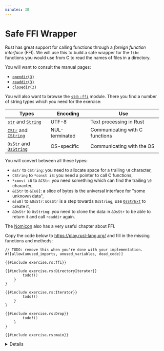 ```yaml
---
minutes: 30
---
```


# Safe FFI Wrapper

Rust has great support for calling functions through a _foreign function
interface_ (FFI). We will use this to build a safe wrapper for the `libc`
functions you would use from C to read the names of files in a directory.

You will want to consult the manual pages:

- [`opendir(3)`](https://man7.org/linux/man-pages/man3/opendir.3.html)
- [`readdir(3)`](https://man7.org/linux/man-pages/man3/readdir.3.html)
- [`closedir(3)`](https://man7.org/linux/man-pages/man3/closedir.3.html)

You will also want to browse the [`std::ffi`] module. There you find a number of
string types which you need for the exercise:

| Types                      | Encoding       | Use                            |
| -------------------------- | -------------- | ------------------------------ |
| [`str`] and [`String`]     | UTF-8          | Text processing in Rust        |
| [`CStr`] and [`CString`]   | NUL-terminated | Communicating with C functions |
| [`OsStr`] and [`OsString`] | OS-specific    | Communicating with the OS      |

You will convert between all these types:

- `&str` to `CString`: you need to allocate space for a trailing `\0` character,
- `CString` to `*const i8`: you need a pointer to call C functions,
- `*const i8` to `&CStr`: you need something which can find the trailing `\0`
  character,
- `&CStr` to `&[u8]`: a slice of bytes is the universal interface for "some
  unknown data",
- `&[u8]` to `&OsStr`: `&OsStr` is a step towards `OsString`, use
  [`OsStrExt`](https://doc.rust-lang.org/std/os/unix/ffi/trait.OsStrExt.html) to
  create it,
- `&OsStr` to `OsString`: you need to clone the data in `&OsStr` to be able to
  return it and call `readdir` again.

The [Nomicon] also has a very useful chapter about FFI.

[`std::ffi`]: https://doc.rust-lang.org/std/ffi/
[`str`]: https://doc.rust-lang.org/std/primitive.str.html
[`String`]: https://doc.rust-lang.org/std/string/struct.String.html
[`CStr`]: https://doc.rust-lang.org/std/ffi/struct.CStr.html
[`CString`]: https://doc.rust-lang.org/std/ffi/struct.CString.html
[`OsStr`]: https://doc.rust-lang.org/std/ffi/struct.OsStr.html
[`OsString`]: https://doc.rust-lang.org/std/ffi/struct.OsString.html
[Nomicon]: https://doc.rust-lang.org/nomicon/ffi.html

Copy the code below to <https://play.rust-lang.org/> and fill in the missing
functions and methods:

```rust,should_panic,editable
// TODO: remove this when you're done with your implementation.
#![allow(unused_imports, unused_variables, dead_code)]

{{#include exercise.rs:ffi}}

{{#include exercise.rs:DirectoryIterator}}
        todo!()
    }
}

{{#include exercise.rs:Iterator}}
        todo!()
    }
}

{{#include exercise.rs:Drop}}
        todo!()
    }
}

{{#include exercise.rs:main}}
```

<details>

FFI binding code is typically generated by tools like [bindgen], rather than
being written manually as we are doing here. However, bindgen can't run in an online playground.

</details>

[bindgen]: https://github.com/rust-lang/rust-bindgen